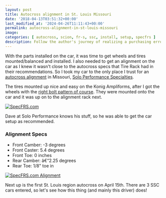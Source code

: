 ```yaml
---
layout: post
title: Autocross alignment in St. Louis Missouri
date: '2018-04-13T03:51:32+00:00'
last_modified_at: '2024-04-26T11:11:43+00:00'
permalink: autocross-alignment-in-st-louis-missouri
image: 
categories: [ autocross, scion, fr-s, ssc, install, setup, specfrs ]
description: Follow the author's journey of realizing a purchasing error on car wheels, his hassle to get them replaced, and prepping for an upcoming local autocro...
---
```


With the parts installed on the car, it was time to get wheels and tires mounted/balanced and installed. I also needed to get an alignment on the car as I knew it wasn't close to the autocross specs that Tire Rack had in their recommendations. So I took my car to the only place I trust for an [autocross alignment](https://soloperformance.com/pages/sps-performance-garage-wheel-alignments-tire-installation-and-other-services) in Missouri, [Solo Performance Specialties](https://www.soloperformance.com/).

The tires mounted up nice and easy on the Konig Ampliforms, after I got the wheels with the [right bolt pattern of course](/frs-bolt-pattern-5x100). They were mounted onto the car and it was up on to the alignment rack next.

[![SpecFRS.com](https://farm1.staticflickr.com/889/39569348460_4f34229364_z.jpg)](https://www.flickr.com/photos/chammond/39569348460/in/photostream/)

Dave at Solo Performance knows his stuff, so he was able to get the car setup as recommended.

### Alignment Specs
- Front Camber: -3 degrees
- Front Caster: 5.4 degrees
- Front Toe: 0 inches
- Rear Camber: â€“2.25 degrees
- Rear Toe: 1/8" toe in

[![SpecFRS.com Alignment](https://farm1.staticflickr.com/792/27530585808_1fe8647719_z.jpg)](https://www.flickr.com/photos/chammond/27530585808/in/photostream/)

Next up is the first St. Louis region autocross on April 15th. There are 3 SSC cars entered, so let's see how this thing (and mainly this driver) does!

